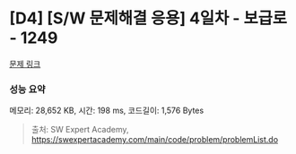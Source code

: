 # [D4] [S/W 문제해결 응용] 4일차 - 보급로 - 1249 

[문제 링크](https://swexpertacademy.com/main/code/problem/problemDetail.do?contestProbId=AV15QRX6APsCFAYD) 

### 성능 요약

메모리: 28,652 KB, 시간: 198 ms, 코드길이: 1,576 Bytes



> 출처: SW Expert Academy, https://swexpertacademy.com/main/code/problem/problemList.do